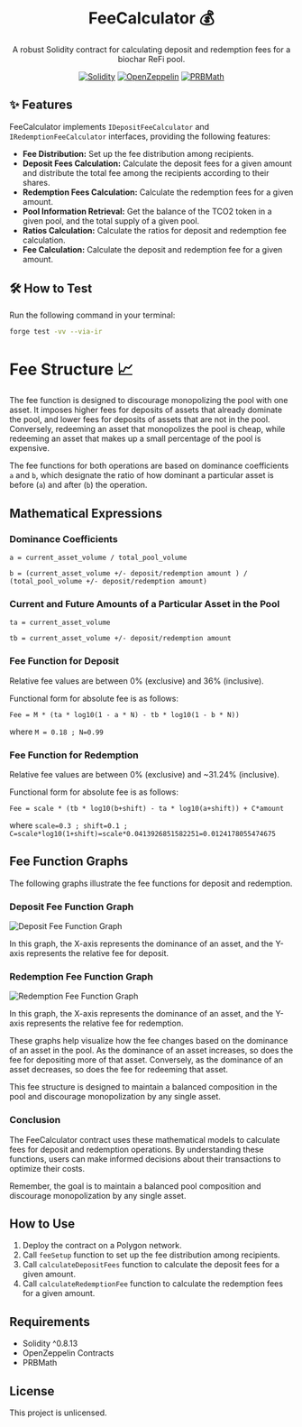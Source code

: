 <div align="center">

# FeeCalculator :moneybag:

A robust Solidity contract for calculating deposit and redemption fees for a biochar ReFi pool.

[![Solidity](https://img.shields.io/badge/Solidity-^0.8.13-blue.svg)](https://soliditylang.org/)
[![OpenZeppelin](https://img.shields.io/badge/OpenZeppelin-Contracts-green.svg)](https://openzeppelin.com/contracts/)
[![PRBMath](https://img.shields.io/badge/PRBMath-Library-orange.svg)](https://github.com/hifi-finance/prb-math)

</div>

## :sparkles: Features

FeeCalculator implements `IDepositFeeCalculator` and `IRedemptionFeeCalculator` interfaces, providing the following features:

- **Fee Distribution:** Set up the fee distribution among recipients.
- **Deposit Fees Calculation:** Calculate the deposit fees for a given amount and distribute the total fee among the recipients according to their shares.
- **Redemption Fees Calculation:** Calculate the redemption fees for a given amount.
- **Pool Information Retrieval:** Get the balance of the TCO2 token in a given pool, and the total supply of a given pool.
- **Ratios Calculation:** Calculate the ratios for deposit and redemption fee calculation.
- **Fee Calculation:** Calculate the deposit and redemption fee for a given amount.

## :hammer_and_wrench: How to Test

Run the following command in your terminal:

```bash
forge test -vv --via-ir
```

# Fee Structure :chart_with_upwards_trend:

The fee function is designed to discourage monopolizing the pool with one asset. It imposes higher fees for deposits of assets that already dominate the pool, and lower fees for deposits of assets that are not in the pool. Conversely, redeeming an asset that monopolizes the pool is cheap, while redeeming an asset that makes up a small percentage of the pool is expensive.

The fee functions for both operations are based on dominance coefficients `a` and `b`, which designate the ratio of how dominant a particular asset is before (`a`) and after (`b`) the operation.

## Mathematical Expressions

### Dominance Coefficients

`a = current_asset_volume / total_pool_volume`

`b = (current_asset_volume +/- deposit/redemption amount ) / (total_pool_volume +/- deposit/redemption amount)`

### Current and Future Amounts of a Particular Asset in the Pool

`ta = current_asset_volume`

`tb = current_asset_volume +/- deposit/redemption amount`

### Fee Function for Deposit

Relative fee values are between 0% (exclusive) and 36% (inclusive).

Functional form for absolute fee is as follows:

`Fee = M * (ta * log10(1 - a * N) - tb * log10(1 - b * N))`

where
`M = 0.18 ; N=0.99`

### Fee Function for Redemption

Relative fee values are between 0% (exclusive) and ~31.24% (inclusive).

Functional form for absolute fee is as follows:

`Fee = scale * (tb * log10(b+shift) - ta * log10(a+shift)) + C*amount`

where
`scale=0.3 ; shift=0.1 ; C=scale*log10(1+shift)=scale*0.0413926851582251=0.0124178055474675`

## Fee Function Graphs

The following graphs illustrate the fee functions for deposit and redemption.

### Deposit Fee Function Graph

![Deposit Fee Function Graph](https://github.com/neutral-protocol/dynamic-fee-pools/assets/11928766/8247198c-a620-4533-aede-fa827a3cfc46)

In this graph, the X-axis represents the dominance of an asset, and the Y-axis represents the relative fee for deposit.

### Redemption Fee Function Graph

![Redemption Fee Function Graph](https://github.com/neutral-protocol/dynamic-fee-pools/assets/11928766/e308e855-b89e-4311-b182-28f81bc3ab94)

In this graph, the X-axis represents the dominance of an asset, and the Y-axis represents the relative fee for redemption.

These graphs help visualize how the fee changes based on the dominance of an asset in the pool. As the dominance of an asset increases, so does the fee for depositing more of that asset. Conversely, as the dominance of an asset decreases, so does the fee for redeeming that asset.

This fee structure is designed to maintain a balanced composition in the pool and discourage monopolization by any single asset.

### Conclusion

The FeeCalculator contract uses these mathematical models to calculate fees for deposit and redemption operations. By understanding these functions, users can make informed decisions about their transactions to optimize their costs.

Remember, the goal is to maintain a balanced pool composition and discourage monopolization by any single asset.




## How to Use

1. Deploy the contract on a Polygon network.
2. Call `feeSetup` function to set up the fee distribution among recipients.
3. Call `calculateDepositFees` function to calculate the deposit fees for a given amount.
4. Call `calculateRedemptionFee` function to calculate the redemption fees for a given amount.

## Requirements

- Solidity ^0.8.13
- OpenZeppelin Contracts
- PRBMath

## License

This project is unlicensed.
